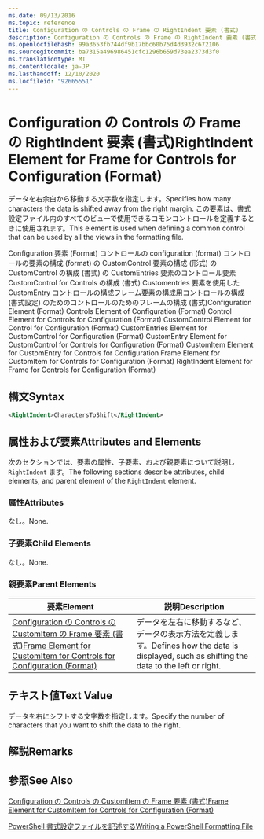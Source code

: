 ```yaml
---
ms.date: 09/13/2016
ms.topic: reference
title: Configuration の Controls の Frame の RightIndent 要素 (書式)
description: Configuration の Controls の Frame の RightIndent 要素 (書式)
ms.openlocfilehash: 99a3653fb744df9b17bbc60b75d4d3932c672106
ms.sourcegitcommit: ba7315a496986451cfc1296b659d73ea2373d3f0
ms.translationtype: MT
ms.contentlocale: ja-JP
ms.lasthandoff: 12/10/2020
ms.locfileid: "92665551"
---
```

# <a name="rightindent-element-for-frame-for-controls-for-configuration-format"></a><span data-ttu-id="8e090-103">Configuration の Controls の Frame の RightIndent 要素 (書式)</span><span class="sxs-lookup"><span data-stu-id="8e090-103">RightIndent Element for Frame for Controls for Configuration (Format)</span></span>

<span data-ttu-id="8e090-104">データを右余白から移動する文字数を指定します。</span><span class="sxs-lookup"><span data-stu-id="8e090-104">Specifies how many characters the data is shifted away from the right margin.</span></span> <span data-ttu-id="8e090-105">この要素は、書式設定ファイル内のすべてのビューで使用できるコモンコントロールを定義するときに使用されます。</span><span class="sxs-lookup"><span data-stu-id="8e090-105">This element is used when defining a common control that can be used by all the views in the formatting file.</span></span>

<span data-ttu-id="8e090-106">Configuration 要素 (Format) コントロールの configuration (format) コントロールの要素の構成 (format) の CustomControl 要素の構成 (形式) の CustomControl の構成 (書式) の CustomEntries 要素のコントロール要素 CustomControl for Controls の構成 (書式) Customentries 要素を使用した CustomEntry コントロールの構成フレーム要素の構成用コントロールの構成 (書式設定) のためのコントロールのためのフレームの構成 (書式)</span><span class="sxs-lookup"><span data-stu-id="8e090-106">Configuration Element (Format) Controls Element of Configuration (Format) Control Element for Controls for Configuration (Format) CustomControl Element for Control for Configuration (Format) CustomEntries Element for CustomControl for Configuration (Format) CustomEntry Element for CustomControl for Controls for Configuration (Format) CustomItem Element for CustomEntry for Controls for Configuration Frame Element for CustomItem for Controls for Configuration (Format) RightIndent Element for Frame for Controls for Configuration (Format)</span></span>

## <a name="syntax"></a><span data-ttu-id="8e090-107">構文</span><span class="sxs-lookup"><span data-stu-id="8e090-107">Syntax</span></span>

```xml
<RightIndent>CharactersToShift</RightIndent>
```

## <a name="attributes-and-elements"></a><span data-ttu-id="8e090-108">属性および要素</span><span class="sxs-lookup"><span data-stu-id="8e090-108">Attributes and Elements</span></span>

<span data-ttu-id="8e090-109">次のセクションでは、要素の属性、子要素、および親要素について説明し `RightIndent` ます。</span><span class="sxs-lookup"><span data-stu-id="8e090-109">The following sections describe attributes, child elements, and parent element of the `RightIndent` element.</span></span>

### <a name="attributes"></a><span data-ttu-id="8e090-110">属性</span><span class="sxs-lookup"><span data-stu-id="8e090-110">Attributes</span></span>

<span data-ttu-id="8e090-111">なし。</span><span class="sxs-lookup"><span data-stu-id="8e090-111">None.</span></span>

### <a name="child-elements"></a><span data-ttu-id="8e090-112">子要素</span><span class="sxs-lookup"><span data-stu-id="8e090-112">Child Elements</span></span>

<span data-ttu-id="8e090-113">なし。</span><span class="sxs-lookup"><span data-stu-id="8e090-113">None.</span></span>

### <a name="parent-elements"></a><span data-ttu-id="8e090-114">親要素</span><span class="sxs-lookup"><span data-stu-id="8e090-114">Parent Elements</span></span>

|<span data-ttu-id="8e090-115">要素</span><span class="sxs-lookup"><span data-stu-id="8e090-115">Element</span></span>|<span data-ttu-id="8e090-116">説明</span><span class="sxs-lookup"><span data-stu-id="8e090-116">Description</span></span>|
|-------------|-----------------|
|[<span data-ttu-id="8e090-117">Configuration の Controls の CustomItem の Frame 要素 (書式)</span><span class="sxs-lookup"><span data-stu-id="8e090-117">Frame Element for CustomItem for Controls for Configuration (Format)</span></span>](./frame-element-for-customitem-for-controls-for-configuration-format.md)|<span data-ttu-id="8e090-118">データを左右に移動するなど、データの表示方法を定義します。</span><span class="sxs-lookup"><span data-stu-id="8e090-118">Defines how the data is displayed, such as shifting the data to the left or right.</span></span>|

## <a name="text-value"></a><span data-ttu-id="8e090-119">テキスト値</span><span class="sxs-lookup"><span data-stu-id="8e090-119">Text Value</span></span>

<span data-ttu-id="8e090-120">データを右にシフトする文字数を指定します。</span><span class="sxs-lookup"><span data-stu-id="8e090-120">Specify the number of characters that you want to shift the data to the right.</span></span>

## <a name="remarks"></a><span data-ttu-id="8e090-121">解説</span><span class="sxs-lookup"><span data-stu-id="8e090-121">Remarks</span></span>

## <a name="see-also"></a><span data-ttu-id="8e090-122">参照</span><span class="sxs-lookup"><span data-stu-id="8e090-122">See Also</span></span>

[<span data-ttu-id="8e090-123">Configuration の Controls の CustomItem の Frame 要素 (書式)</span><span class="sxs-lookup"><span data-stu-id="8e090-123">Frame Element for CustomItem for Controls for Configuration (Format)</span></span>](./frame-element-for-customitem-for-controls-for-configuration-format.md)

[<span data-ttu-id="8e090-124">PowerShell 書式設定ファイルを記述する</span><span class="sxs-lookup"><span data-stu-id="8e090-124">Writing a PowerShell Formatting File</span></span>](./writing-a-powershell-formatting-file.md)
